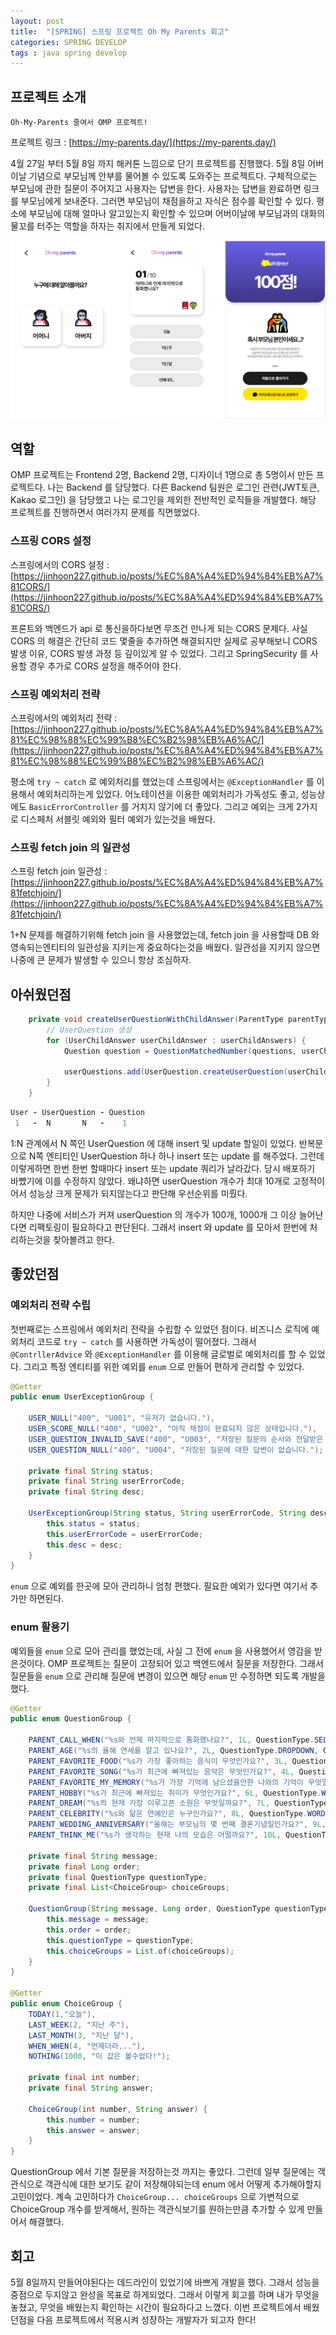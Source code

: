 ```yaml
---
layout: post
title:  "[SPRING] 스프링 프로젝트 Oh My Parents 회고"
categories: SPRING DEVELOP
tags : java spring develop
---
```


## 프로젝트 소개

```
Oh-My-Parents 줄여서 OMP 프로젝트!
```

프로젝트 링크 : [https://my-parents.day/](https://my-parents.day/) 

4월 27일 부터 5월 8일 까지 해커톤 느낌으로 단기 프로젝트를 진행했다. 5월 8일 어버이날 기념으로 부모님께
안부를 물어볼 수 있도록 도와주는 프로젝트다. 구체적으로는 부모님에 관한 질문이 주어지고 사용자는 답변을 한다.
사용자는 답변을 완료하면 링크를 부모님에게 보내준다. 그러면 부모님이 채점을하고 자식은 점수를 확인할 수 있다.
평소에 부모님에 대해 얼마나 알고있는지 확인할 수 있으며 어버이날에 부모님과의 대화의 물꼬를 터주는
역할을 하자는 취지에서 만들게 되었다.

<img src="https://github.com/jinhoon227/jinhoon227.github.io/blob/main/assets/img/posts/spring/develop/omp4.png" alt="이미지">

## 역할

OMP 프로젝트는 Frontend 2명, Backend 2명, 디자이너 1명으로 총 5명이서 만든 프로젝트다.
나는 Backend 를 담당했다. 다른 Backend 팀원은 로그인 관련(JWT토큰, Kakao 로그인) 을 담당했고
나는 로그인을 제외한 전반적인 로직들을 개발했다. 해당 프로젝트를 진행하면서 여러가지 문제를 직면했었다.

### 스프링 CORS 설정

스프링에서의 CORS 설정 : [https://jinhoon227.github.io/posts/%EC%8A%A4%ED%94%84%EB%A7%81CORS/](https://jinhoon227.github.io/posts/%EC%8A%A4%ED%94%84%EB%A7%81CORS/)

프론트와 백엔드가 api 로 통신을하다보면 무조건 만나게 되는 CORS 문제다. 사실 CORS 의 해결은 간단히 코드 몇줄을
추가하면 해결되지만 실제로 공부해보니 CORS 발생 이유, CORS 발생 과정 등 깊이있게 알 수 있었다. 그리고
SpringSecurity 를 사용할 경우 추가로 CORS 설정을 해주어야 한다.

### 스프링 예외처리 전략

스프링에서의 예외처리 전략 : [https://jinhoon227.github.io/posts/%EC%8A%A4%ED%94%84%EB%A7%81%EC%98%88%EC%99%B8%EC%B2%98%EB%A6%AC/](https://jinhoon227.github.io/posts/%EC%8A%A4%ED%94%84%EB%A7%81%EC%98%88%EC%99%B8%EC%B2%98%EB%A6%AC/)

평소에 `try ~ catch` 로 예외처리를 했었는데 스프링에서는 `@ExceptionHandler` 를 이용해서 예외처리하는게 있었다.
어노테이션을 이용한 예외처리가 가독성도 좋고, 성능상에도 `BasicErrorController` 를 거치지 않기에 더 좋았다.
그리고 예외는 크게 2가지로 디스페처 서블릿 예외와 필터 예외가 있는것을 배웠다.

### 스프링 fetch join 의 일관성

스프링 fetch join 일관성 : [https://jinhoon227.github.io/posts/%EC%8A%A4%ED%94%84%EB%A7%81fetchjoin/](https://jinhoon227.github.io/posts/%EC%8A%A4%ED%94%84%EB%A7%81fetchjoin/)

1+N 문제를 해결하기위해 fetch join 을 사용했었는데, fetch join 을 사용할때 DB 와 영속되는엔티티의 일관성을
지키는게 중요하다는것을 배웠다. 일관성을 지키지 않으면 나중에 큰 문제가 발생할 수 있으니 항상 조심하자.

## 아쉬웠던점

```java
    private void createUserQuestionWithChildAnswer(ParentType parentType, List<UserChildAnswer> userChildAnswers, User user, List<Question> questions, List<UserQuestion> userQuestions) {
        // UserQuestion 생성
        for (UserChildAnswer userChildAnswer : userChildAnswers) {
            Question question = QuestionMatchedNumber(questions, userChildAnswer);

            userQuestions.add(UserQuestion.createUserQuestion(userChildAnswer.getAnswer(), parentType, question, user));
        }
    }
```

```j
User - UserQuestion - Question
 1   -  N       N   -    1
```

1:N 관계에서 N 쪽인 UserQuestion 에 대해 insert 및 update 할일이 있었다. 반복문으로 N쪽 엔티티인
UserQuestion 하나 하나 insert 또는 update 를 해주었다. 그런데 이렇게하면 한번 한번 할때마다
insert 또는 update 쿼리가 날라갔다. 당시 배포하기 바빴기에 이를 수정하지 않았다.
왜냐하면 userQuestion 개수가 최대 10개로 고정적이어서 성능상 크게 문제가 되지않는다고 판단해 우선순위를 미뤘다.

하지만 나중에 서비스가 커져 userQuestion 의 개수가 100개, 1000개 그 이상 늘어난다면 리팩토링이 필요하다고
판단된다. 그래서 insert 와 update 를 모아서 한번에 처리하는것을 찾아볼려고 한다.

## 좋았던점

### 예외처리 전략 수립

첫번째로는 스프링에서 예외처리 전략을 수립할 수 있었던 점이다. 비즈니스 로직에 예외처리 코드로 `try ~ catch` 를
사용하면 가독성이 떨어졌다. 그래서 `@ContrllerAdvice` 와 `@ExceptionHandler` 를 이용해 글로벌로 예외처리를 할 수 있었다.
그리고 특정 엔티티를 위한 예외를 `enum` 으로 만들어 편하게 관리할 수 있었다.

```java
@Getter
public enum UserExceptionGroup {

    USER_NULL("400", "U001", "유저가 없습니다."),
    USER_SCORE_NULL("400", "U002", "아직 채점이 완료되지 않은 상태입니다."),
    USER_QUESTION_INVALID_SAVE("400", "U003", "저장된 질문의 순서와 전달받은 질문의 순서가 올바르지 않습니다."),
    USER_QUESTION_NULL("400", "U004", "저장된 질문에 대한 답변이 없습니다.");
    
    private final String status;
    private final String userErrorCode;
    private final String desc;

    UserExceptionGroup(String status, String userErrorCode, String desc) {
        this.status = status;
        this.userErrorCode = userErrorCode;
        this.desc = desc;
    }
}
```

`enum` 으로 예외를 한곳에 모아 관리하니 엄청 편했다. 필요한 예외가 있다면 여기서 추가만 하면된다.

### enum 활용기

예외들을 `enum` 으로 모아 관리를 했었는데, 사실 그 전에 `enum` 을 사용했어서 영감을 받은것이다.
OMP 프로젝트는 질문이 고정되어 있고 백엔드에서 질문을 저장한다. 그래서 질문들을 `enum` 으로
관리해 질문에 변경이 있으면 해당 `enum` 만 수정하면 되도록 개발을 했다.

```java
@Getter
public enum QuestionGroup {

    PARENT_CALL_WHEN("%s와 언제 마지막으로 통화했나요?", 1L, QuestionType.SELECT, ChoiceGroup.TODAY, ChoiceGroup.LAST_WEEK, ChoiceGroup.LAST_MONTH, ChoiceGroup.WHEN_WHEN),
    PARENT_AGE("%s의 올해 연세를 알고 있나요?", 2L, QuestionType.DROPDOWN, ChoiceGroup.NOTHING),
    PARENT_FAVORITE_FOOD("%s가 가장 좋아하는 음식이 무엇인가요?", 3L, QuestionType.WORD, ChoiceGroup.NOTHING),
    PARENT_FAVORITE_SONG("%s가 최근에 빠져있는 음악은 무엇인가요?", 4L, QuestionType.WORD, ChoiceGroup.NOTHING),
    PARENT_FAVORITE_MY_MEMORY("%s가 가장 기억에 남으셨을만한 나와의 기억이 무엇일까요?", 5L, QuestionType.SENTENCE, ChoiceGroup.NOTHING),
    PARENT_HOBBY("%s가 최근에 빠져있는 취미가 무엇인가요?", 6L, QuestionType.WORD, ChoiceGroup.NOTHING),
    PARENT_DREAM("%s의 현재 가장 이루고픈 소원은 무엇일까요?", 7L, QuestionType.SENTENCE, ChoiceGroup.NOTHING),
    PARENT_CELEBRITY("%s와 닮은 연예인은 누구인가요?", 8L, QuestionType.WORD, ChoiceGroup.NOTHING),
    PARENT_WEDDING_ANNIVERSARY("올해는 부모님의 몇 번째 결혼기념일인가요?", 9L, QuestionType.DROPDOWN, ChoiceGroup.NOTHING),
    PARENT_THINK_ME("%s가 생각하는 현재 나의 모습은 어떨까요?", 10L, QuestionType.SENTENCE, ChoiceGroup.NOTHING);

    private final String message;
    private final Long order;
    private final QuestionType questionType;
    private final List<ChoiceGroup> choiceGroups;

    QuestionGroup(String message, Long order, QuestionType questionType, ChoiceGroup... choiceGroups) {
        this.message = message;
        this.order = order;
        this.questionType = questionType;
        this.choiceGroups = List.of(choiceGroups);
    }
}

@Getter
public enum ChoiceGroup {
    TODAY(1,"오늘"),
    LAST_WEEK(2, "지난 주"),
    LAST_MONTH(3, "지난 달"),
    WHEN_WHEN(4, "언제더라..."),
    NOTHING(1000, "이 값은 볼수없다!");

    private final int number;
    private final String answer;

    ChoiceGroup(int number, String answer) {
        this.number = number;
        this.answer = answer;
    }
}
```

QuestionGroup 에서 기본 질문을 저장하는것 까지는 좋았다. 그런데 일부 질문에는
객관식으로 객관식에 대한 보기도 같이 저장해야되는데 enum 에서 어떻게 추가해야할지 고민이었다.
계속 고민하다가 `ChoiceGroup... choiceGroups` 으로 가변적으로 ChoiceGroup 개수를 받게해서, 
원하는 객관식보기를 원하는만큼 추가할 수 있게 만들어서 해결했다.


## 회고

5월 8일까지 만들어야된다는 데드라인이 있었기에 바쁘게 개발을 했다. 그래서 성능을 중점으로 두지않고
완성을 목표로 하게되었다. 그래서 이렇게 회고를 하며 내가 무엇을 놓쳤고, 무엇을 배웠는지
확인하는 시간이 필요하다고 느꼈다. 이번 프로젝트에서 배웠던점을 다음 프로젝트에서 적용시켜 성장하는
개발자가 되고자 한다!